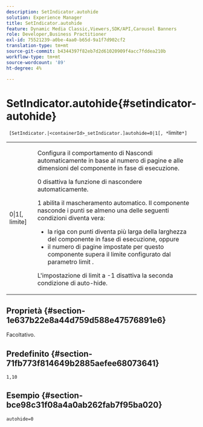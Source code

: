 ```yaml
---
description: SetIndicator.autohide
solution: Experience Manager
title: SetIndicator.autohide
feature: Dynamic Media Classic,Viewers,SDK/API,Carousel Banners
role: Developer,Business Practitioner
exl-id: 75521239-a0be-4aa0-b65d-9a1f7d902cf2
translation-type: tm+mt
source-git-commit: b4344397f82eb7d2d61020909f4acc7fddea210b
workflow-type: tm+mt
source-wordcount: '89'
ht-degree: 4%

---
```


# SetIndicator.autohide{#setindicator-autohide}

` [SetIndicator.|<containerId>_setIndicator.]autohide=0|1[, *`limite`*]`

<table id="table_0BEA0B5FFDF64E5594B534B2A87A6D88"> 
 <tbody> 
  <tr> 
   <td colname="col1"> <p> <span class="codeph">0|1[,<span class="varname"> limite</span>]</span> </p> </td> 
   <td colname="col2"> <p> Configura il comportamento di Nascondi automaticamente in base al numero di pagine e alle dimensioni del componente in fase di esecuzione. </p> <p> <span class="codeph"> 0</span> disattiva la funzione di nascondere automaticamente. </p> <p> <span class="codeph"> 1</span> abilita il mascheramento automatico. Il componente nasconde i punti se almeno una delle seguenti condizioni diventa vera: </p> <p> 
     <ul id="ul_A7F9C1DDC6AE44BAA348B3AD440A4EDD"> 
      <li id="li_39332158806445DF874C5A52F1331B8B">la riga con punti diventa più larga della larghezza del componente in fase di esecuzione, oppure </li> 
      <li id="li_E30BAC8B609147ADB8824000F5729B21">il numero di pagine impostate per questo componente supera il limite configurato dal parametro <span class="codeph"><span class="varname"> limit</span></span> . </li> 
     </ul> </p> <p> L'impostazione di <span class="codeph"><span class="varname"> limit</span></span> a <span class="codeph"> -1</span> disattiva la seconda condizione di auto-hide. </p> </td> 
  </tr> 
 </tbody> 
</table>

## Proprietà {#section-1e637b22e8a44d759d588e47576891e6}

Facoltativo.

## Predefinito {#section-71fb773f814649b2885aefee68073641}

`1,10`

## Esempio {#section-bce98c31f08a4a0ab262fab7f95ba020}

`autohide=0`
